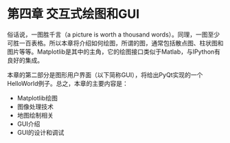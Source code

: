 # 第四章 交互式绘图和GUI

俗话说，一图胜千言（a picture is worth a thousand words）。同理，一图至少可胜一百表格。所以本章将介绍如何绘图，所谓的图，通常包括散点图、柱状图和图片等等。Matplotlib是其中的主角，它的绘图接口类似于Matlab，与IPython有良好的集成。

本章的第二部分是图形用户界面（以下简称GUI），将给出PyQt实现的一个HelloWorld例子。总之，本章的主要内容是：

* Matplotlib绘图
* 图像处理技术
* 地图绘制相关
* GUI介绍
* GUI的设计和调试
